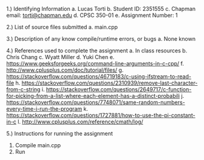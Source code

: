 1.) Identifying Information
a. Lucas Torti
b. Student ID: 2351555
c. Chapman email: torti@chapman.edu
d. CPSC 350-01
e. Assignment Number: 1

2.) List of source files submitted
a. main.cpp

3.) Description of any know compile/runtime errors, or bugs
a. None known

4.) References used to complete the assignment
a. In class resources
b. Chris Chang
c. Wyatt Miller
d. Yuki Chen
e. https://www.geeksforgeeks.org/command-line-arguments-in-c-cpp/
f. http://www.cplusplus.com/doc/tutorial/files/
g. https://stackoverflow.com/questions/46719183/c-using-ifstream-to-read-file
h. https://stackoverflow.com/questions/2310939/remove-last-character-from-c-string
i. https://stackoverflow.com/questions/2649717/c-function-for-picking-from-a-list-where-each-element-has-a-distinct-probabili
j. https://stackoverflow.com/questions/7748071/same-random-numbers-every-time-i-run-the-program
k. https://stackoverflow.com/questions/1727881/how-to-use-the-pi-constant-in-c
l. http://www.cplusplus.com/reference/cmath/log/

5.) Instructions for running the assignment
1. Compile main.cpp
2. Run